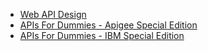 

* [Web API Design](https://pages.apigee.com/rs/apigee/images/api-design-ebook-2012-03.pdf)
* [APIs For Dummies - Apigee Special Edition](http://developer.pearson.com/sites/default/files/apigee-APIs-for-Dummies-eBook-2016-01.pdf)
* [APIs For Dummies - IBM Special Edition](ftp://public.dhe.ibm.com/software/uk/pdf/api-service/WSM14025USEN.pdf)




